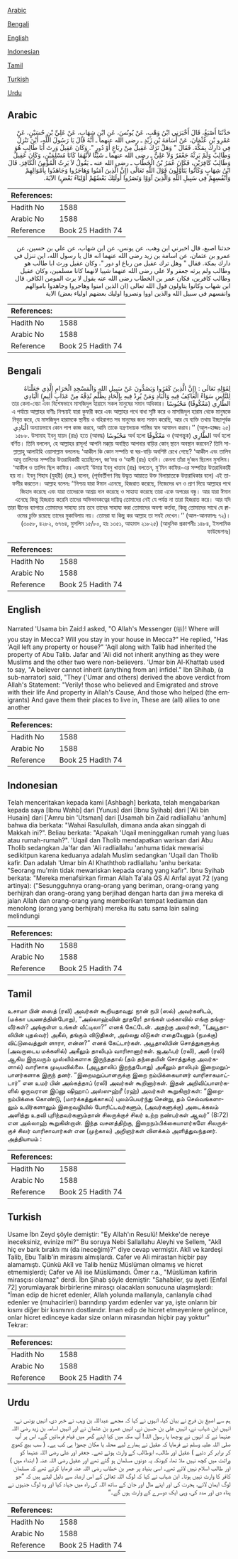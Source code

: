 [Arabic](#arabic)

[Bengali](#bengali)

[English](#english)

[Indonesian](#indonesian)

[Tamil](#tamil)

[Turkish](#turkish)

[Urdu](#urdu)

## Arabic


<div dir="rtl" lang="ar" style={{fontSize:'larger',backgroundColor:'#f8f9fa',padding:20}}>
حَدَّثَنَا أَصْبَغُ، قَالَ أَخْبَرَنِي ابْنُ وَهْبٍ، عَنْ يُونُسَ، عَنِ ابْنِ شِهَابٍ، عَنْ عَلِيِّ بْنِ حُسَيْنٍ، عَنْ عَمْرِو بْنِ عُثْمَانَ، عَنْ أُسَامَةَ بْنِ زَيْدٍ ـ رضى الله عنهما ـ أَنَّهُ قَالَ يَا رَسُولَ اللَّهِ، أَيْنَ تَنْزِلُ فِي دَارِكَ بِمَكَّةَ‏.‏ فَقَالَ ‏"‏ وَهَلْ تَرَكَ عَقِيلٌ مِنْ رِبَاعٍ أَوْ دُورٍ ‏"‏‏.‏ وَكَانَ عَقِيلٌ وَرِثَ أَبَا طَالِبٍ هُوَ وَطَالِبٌ وَلَمْ يَرِثْهُ جَعْفَرٌ وَلاَ عَلِيٌّ ـ رضى الله عنهما ـ شَيْئًا لأَنَّهُمَا كَانَا مُسْلِمَيْنِ، وَكَانَ عَقِيلٌ وَطَالِبٌ كَافِرَيْنِ، فَكَانَ عُمَرُ بْنُ الْخَطَّابِ ـ رضى الله عنه ـ يَقُولُ لاَ يَرِثُ الْمُؤْمِنُ الْكَافِرَ‏.‏ قَالَ ابْنُ شِهَابٍ وَكَانُوا يَتَأَوَّلُونَ قَوْلَ اللَّهِ تَعَالَى ‏(‏إِنَّ الَّذِينَ آمَنُوا وَهَاجَرُوا وَجَاهَدُوا بِأَمْوَالِهِمْ وَأَنْفُسِهِمْ فِي سَبِيلِ اللَّهِ وَالَّذِينَ آوَوْا وَنَصَرُوا أُولَئِكَ بَعْضُهُمْ أَوْلِيَاءُ بَعْضٍ‏)‏ الآيَةَ‏.‏
</div>
<div style={{backgroundColor:'#f8f9fa',padding:20, marginBottom: 10}}><table> <thead> <tr> <th>References:</th> <th></th> </tr> </thead> <tbody><tr><td>Hadith No</td><td>1588</td></tr><tr><td>Arabic No</td><td>1588</td></tr><tr><td>Reference</td><td>Book 25 Hadith 74</td></tr></tbody></table></div>


<div dir="rtl" lang="ar" style={{fontSize:'larger',backgroundColor:'#f8f9fa',padding:20}}>
حدثنا اصبغ، قال اخبرني ابن وهب، عن يونس، عن ابن شهاب، عن علي بن حسين، عن عمرو بن عثمان، عن اسامة بن زيد رضى الله عنهما انه قال يا رسول الله، اين تنزل في دارك بمكة. فقال " وهل ترك عقيل من رباع او دور ". وكان عقيل ورث ابا طالب هو وطالب ولم يرثه جعفر ولا علي رضى الله عنهما شييا لانهما كانا مسلمين، وكان عقيل وطالب كافرين، فكان عمر بن الخطاب رضى الله عنه يقول لا يرث المومن الكافر. قال ابن شهاب وكانوا يتاولون قول الله تعالى (ان الذين امنوا وهاجروا وجاهدوا باموالهم وانفسهم في سبيل الله والذين اووا ونصروا اوليك بعضهم اولياء بعض) الاية
</div>
<div style={{backgroundColor:'#f8f9fa',padding:20, marginBottom: 10}}><table> <thead> <tr> <th>References:</th> <th></th> </tr> </thead> <tbody><tr><td>Hadith No</td><td>1588</td></tr><tr><td>Arabic No</td><td>1588</td></tr><tr><td>Reference</td><td>Book 25 Hadith 74</td></tr></tbody></table></div>

## Bengali


<div dir="rtl" lang="bn" style={{fontSize:'larger',backgroundColor:'#f8f9fa',padding:20}}>
لِقَوْلِهِ تَعَالَى : (إِنَّ الَّذِينَ كَفَرُوا وَيَصُدُّونَ عَنْ سَبِيلِ اللهِ وَالْمَسْجِدِ الْحَرَامِ الَّذِي جَعَلْنَاهُ لِلنَّاسِ سَوَاءً الْعَاكِفُ فِيهِ وَالْبَادِ وَمَنْ يُرِدْ فِيهِ بِإِلْحَادٍ بِظُلْمٍ نُذِقْهُ مِنْ عَذَابٍ أَلِيمٍ) الْبَادِي الطَّارِي (مَعْكُوفًا) مَحْبُوسًا তার কেনা-বেচা এবং বিশেষভাবে মাসজিদুল হারামে সকল মানুষের সমান অধিকার। এ পর্যায়ে আল্লাহর বাণীঃ নিশ্চয়ই যারা কুফরী করে এবং আল্লাহর পথে বাধা সৃষ্টি করে ও মাসজিদুল হারাম থেকে মানুষকে নিবৃত্ত করে, যে মাসজিদুল হারামকে স্থানীয় ও বহিরাগত সব মানুষের জন্য সমান করেছি, আর যে ব্যক্তি তথায় ইচ্ছাপূর্বক অন্যায়ভাবে কোন পাপ কাজ করবে, আমি তাকে যন্ত্রণাদায়ক শাস্তির স্বাদ আস্বাদন করাব।’’ (আল-হাজ্জঃ ২৫) الْبَادِي অর্থ হলো الطَّارِي (আগন্তুক) ও مَعْكُوفًا অর্থ হলো مَحْبُوسًا (আবদ্ধ) ১৫৮৮. উসামাহ ইবনু যায়দ (রাঃ) হতে বর্ণিত। তিনি বললেন, হে আল্লাহর রাসূল! আপনি মক্কা্য় অবস্থিত আপনার বাড়ির কোন্ স্থানে অবস্থান করবেন? তিনি সাল্লাল্লাহু আলাইহি ওয়াসাল্লাম বললেনঃ ‘আকীল কি কোন সম্পত্তি বা ঘর-বাড়ি অবশিষ্ট রেখে গেছে? ‘আকীল এবং তালিব আবূ তালিবের সম্পত্তির উত্তরাধিকারী হয়েছিলেন, জা‘ফর ও ‘আলী (রাঃ) হননি। কেননা তাঁরা দু’জন ছিলেন মুসলিম। ‘আকীল ও তালিব ছিল কাফির। এজন্যই ‘উমার ইবনু খাত্তাব (রাঃ) বলতেন, মু’মিন কাফির-এর সম্পত্তির উত্তরাধিকারী হয় না। ইবনু শিহাব (যুহরী) (রহ.) বলেন, (পূর্ববর্তীগণ নিম্ন উদ্ধৃত আয়াতে উক্ত বিলায়াতকে উত্তরাধিকার বলে) এই তাফসীর করতেন। আল্লাহ বলেনঃ ‘‘নিশ্চয় যারা ঈমান এনেছে, হিজরাত করেছে, নিজেদের ধন ও প্রাণ দিয়ে আল্লাহর পথে জিহাদ করেছে এবং যারা তাদেরকে আশ্রয় দান করেছে ও সাহায্য করেছে তারা একে অপরের বন্ধু। আর যারা ঈমান এনেছে কিন্তু হিজরাত করেনি তাদের অভিভাবকত্বের দায়িত্ব তোমাদের নেই যে পর্যন্ত না তারা হিজরাত করে। আর যদি তারা দ্বীনের ব্যাপারে তোমাদের সাহায্য চায় তবে তাদের সাহায্য করা তোমাদের অবশ্য কর্তব্য, কিন্তু তোমাদের সাথে যে ক্বাওমের চুক্তি রয়েছে তাদের মুকাবিলায় নয়। তোমরা যা কিছু কর আল্লাহ তা সবই দেখেন।’’ (আল-আনফালঃ ৭২)। (৩০৫৮, ৪২৮২, ৬৭৬৪, মুসলিম ১৫/৮০, হাঃ ১৩৫১, আহমাদ ২১৮২৫) (আধুনিক প্রকাশনীঃ ১৪৮৪, ইসলামিক ফাউন্ডেশনঃ)
</div>
<div style={{backgroundColor:'#f8f9fa',padding:20, marginBottom: 10}}><table> <thead> <tr> <th>References:</th> <th></th> </tr> </thead> <tbody><tr><td>Hadith No</td><td>1588</td></tr><tr><td>Arabic No</td><td>1588</td></tr><tr><td>Reference</td><td>Book 25 Hadith 74</td></tr></tbody></table></div>

## English


<div dir="ltr" lang="en" style={{fontSize:'larger',backgroundColor:'#f8f9fa',padding:20}}>
Narrated 'Usama bin Zaid:I asked, "O Allah's Messenger (ﷺ)! Where will you stay in Mecca? Will you stay in your house in Mecca?" He replied, "Has 'Aqil left any property or house?" 'Aqil along with Talib had inherited the property of Abu Talib. Jafar and 'Ali did not inherit anything as they were Muslims and the other two were non-believers. 'Umar bin Al-Khattab used to say, "A believer cannot inherit (anything from an) infidel." Ibn Shihab, (a sub-narrator) said, "They ('Umar and others) derived the above verdict from Allah's Statement: "Verily! those who believed and Emigrated and strove with their life And property in Allah's Cause, And those who helped (the emigrants) And gave them their places to live in, These are (all) allies to one another
</div>
<div style={{backgroundColor:'#f8f9fa',padding:20, marginBottom: 10}}><table> <thead> <tr> <th>References:</th> <th></th> </tr> </thead> <tbody><tr><td>Hadith No</td><td>1588</td></tr><tr><td>Arabic No</td><td>1588</td></tr><tr><td>Reference</td><td>Book 25 Hadith 74</td></tr></tbody></table></div>

## Indonesian


<div dir="ltr" lang="id" style={{fontSize:'larger',backgroundColor:'#f8f9fa',padding:20}}>
Telah menceritakan kepada kami [Ashbagh] berkata, telah mengabarkan kepada saya [Ibnu Wahb] dari [Yunus] dari [Ibnu Syihab] dari ['Ali bin Husain] dari ['Amru bin 'Utsman] dari [Usamah bin Zaid radliallahu 'anhum] bahwa dia berkata: "Wahai Rasulullah, dimana anda akan singgah di Makkah ini?". Beliau berkata: "Apakah 'Uqail meninggalkan rumah yang luas atau rumah-rumah?". 'Uqail dan Tholib mendapatkan warisan dari Abu Tholib sedangkan Ja'far dan 'Ali radliallahu 'anhuma tidak mewarisi sedikitpun karena keduanya adalah Muslim sedangkan 'Uqail dan Tholib kafir. Dan adalah 'Umar bin Al Khaththob radliallahu 'anhu berkata: "Seorang mu'min tidak mewariskan kepada orang yang kafir". Ibnu Syihab berkata: "Mereka menafsirkan firman Allah Ta'ala QS Al Anfal ayat 72 (yang artinya): ("Sesungguhnya orang-orang yang beriman, orang-orang yang berhijrah dan orang-orang yang berjihad dengan harta dan jiwa mereka di jalan Allah dan orang-orang yang memberikan tempat kediaman dan menolong (orang yang berhijrah) mereka itu satu sama lain saling melindungi
</div>
<div style={{backgroundColor:'#f8f9fa',padding:20, marginBottom: 10}}><table> <thead> <tr> <th>References:</th> <th></th> </tr> </thead> <tbody><tr><td>Hadith No</td><td>1588</td></tr><tr><td>Arabic No</td><td>1588</td></tr><tr><td>Reference</td><td>Book 25 Hadith 74</td></tr></tbody></table></div>

## Tamil


<div dir="ltr" lang="ta" style={{fontSize:'larger',backgroundColor:'#f8f9fa',padding:20}}>
உசாமா பின் ஸைத் (ரலி) அவர்கள் கூறியதாவது: நான் நபி (ஸல்) அவர்களிடம், (மக்கா பயணத்தின்போது), “அல்லாஹ்வின் தூதரே! தாங்கள் மக்காவில் எங்கு தங்குவீர்கள்? அங்குள்ள உங்கள் வீட்டிலா?” எனக் கேட்டேன். அதற்கு அவர்கள், “(அபூதாலிபின் புதல்வர்) அகீல், தங்கும் விடுதிகள், அல்லது வீடுகள் எதையேனும் (நமக்கு) விட்டுவைத்துள் ளாரா, என்ன?” எனக் கேட்டார்கள். அபூதாலிபின் சொத்துகளுக்கு (அவருடைய மக்களில்) அகீலும் தாலிபும் வாரிசானார்கள். ஜஅஃபர் (ரலி), அலீ (ரலி) ஆகிய இருவரும் முஸ்லிம்களாக இருந்ததால் (தம் தந்தையின் சொத்துக்கு அவர்களால்) வாரிசாக முடியவில்லை. (அபூதாலிப் இறந்தபோது) அகீலும் தாலிபும் இறைமறுப்பாளர்களாக இருந் தனர். “இறைமறுப்பாளருக்கு இறை நம்பிக்கையாளர் வாரிசாகமாட்டார்” என உமர் பின் அல்கத்தாப் (ரலி) அவர்கள் கூறினார்கள். இதன் அறிவிப்பாளர்களில் ஒருவரான இப்னு ஷிஹாப் அஸ்ஸுஹ்ரீ (ரஹ்) அவர்கள் கூறுகிறார்கள்: “இறைநம்பிக்கை கொண்டு, (மார்க்கத்துக்காகப்) புலம்பெயர்ந்து சென்று, தம் செல்வங்களாலும் உயிர்களாலும் இறைவழியில் போரிட்டவர்களும், (அவர்களுக்கு) அடைக்கலம் அளித்து உதவி புரிந்தவர்களும்தான் சிலருக்குச் சிலர் உற்ற நண்பர்கள் ஆவர்” (8:72) என அல்லாஹ் கூறுகின்றான். இந்த வசனத்திற்கு, இறைநம்பிக்கையாளர்களே சிலருக்குச் சிலர் வாரிசாவார்கள் என (முற்கால) அறிஞர்கள் விளக்கம் அளித்துவந்தனர். அத்தியாயம் :
</div>
<div style={{backgroundColor:'#f8f9fa',padding:20, marginBottom: 10}}><table> <thead> <tr> <th>References:</th> <th></th> </tr> </thead> <tbody><tr><td>Hadith No</td><td>1588</td></tr><tr><td>Arabic No</td><td>1588</td></tr><tr><td>Reference</td><td>Book 25 Hadith 74</td></tr></tbody></table></div>

## Turkish


<div dir="ltr" lang="tr" style={{fontSize:'larger',backgroundColor:'#f8f9fa',padding:20}}>
Usame İbn Zeyd şöyle demiştir: "Ey Allah'ın Resulü! Mekke'de nereye ineceksiniz, evinize mi?" Bu soruya Nebi Sallallahu Aleyhi ve Sellem, "Akîl hiç ev bark bıraktı mı (da ineceğim)?" diye cevap vermiştir. Akîl ve kardeşi Talib, Ebu Talib'in mirasını almışlardı. Cafer ve Ali mirastan hiçbir pay alamamıştı. Çünkü Akîl ve Talib henüz Müslüman olmamış ve hicret etmemişlerdi; Cafer ve Ali ise Müslümandı. Ömer r.a., "Müslüman kafirin mirasçısı olamaz" derdi. İbn Şihab şöyle demiştir: "Sahabiler, şu ayeti [Enfal 72] yorumlayarak birbirlerine mirasçı olacakları sonucuna ulaşmışlardı: "İman edip de hicret edenler, Allah yolunda mallarıyla, canlarıyla cihad edenler ve (muhacirleri) barındırıp yardım edenler var ya, işte onların bir kısmı diğer bir kısmının dostlarıdır. İman edip de hicret etmeyenlere gelince, onlar hicret edinceye kadar size onların mirasından hiçbir pay yoktur" Tekrar:
</div>
<div style={{backgroundColor:'#f8f9fa',padding:20, marginBottom: 10}}><table> <thead> <tr> <th>References:</th> <th></th> </tr> </thead> <tbody><tr><td>Hadith No</td><td>1588</td></tr><tr><td>Arabic No</td><td>1588</td></tr><tr><td>Reference</td><td>Book 25 Hadith 74</td></tr></tbody></table></div>

## Urdu


<div dir="rtl" lang="ur" style={{fontSize:'larger',backgroundColor:'#f8f9fa',padding:20}}>
ہم سے اصبغ بن فرج نے بیان کیا، انہوں نے کہا کہ مجھے عبداللہ بن وہب نے خبر دی، انہیں یونس نے، انہیں ابن شہاب نے، انہیں علی بن حسین نے، انہیں عمرو بن عثمان نے اور انہیں اسامہ بن زید رضی اللہ عنہما نے کہ انہوں نے پوچھا یا رسول اللہ! آپ مکہ میں کیا اپنے گھر میں قیام فرمائیں گے۔ اس پر آپ صلی اللہ علیہ وسلم نے فرمایا کہ عقیل نے ہمارے لیے محلہ یا مکان چھوڑا ہی کب ہے۔ ( سب بیچ کھوچ کر برابر کر دئیے ) عقیل اور طالب، ابوطالب کے وارث ہوئے تھے۔ جعفر اور علی رضی اللہ عنہما کو وراثت میں کچھ نہیں ملا تھا، کیونکہ یہ دونوں مسلمان ہو گئے تھے اور عقیل رضی اللہ عنہ ( ابتداء میں ) اور طالب اسلام نہیں لائے تھے۔ اسی بنیاد پر عمر بن خطاب رضی اللہ عنہ فرمایا کرتے تھے کہ مسلمان کافر کا وارث نہیں ہوتا۔ ابن شہاب نے کہا کہ لوگ اللہ تعالیٰ کے اس ارشاد سے دلیل لیتے ہیں کہ ”جو لوگ ایمان لائے، ہجرت کی اور اپنے مال اور جان کے ساتھ اللہ کی راہ میں جہاد کیا اور وہ لوگ جنہوں نے پناہ دی اور مدد کی، وہی ایک دوسرے کے وارث ہوں گے۔“
</div>
<div style={{backgroundColor:'#f8f9fa',padding:20, marginBottom: 10}}><table> <thead> <tr> <th>References:</th> <th></th> </tr> </thead> <tbody><tr><td>Hadith No</td><td>1588</td></tr><tr><td>Arabic No</td><td>1588</td></tr><tr><td>Reference</td><td>Book 25 Hadith 74</td></tr></tbody></table></div>
